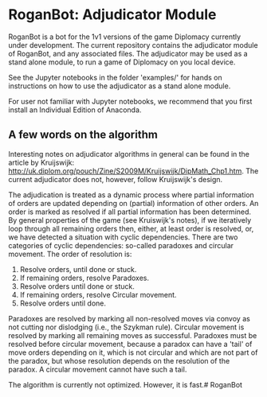 
# RoganBot: Adjudicator Module

RoganBot is a bot for the 1v1 versions of the game Diplomacy currently under development. The current repository contains the adjudicator module of RoganBot, and any associated files. The adjudicator may be used as a stand alone module, to run a game of Diplomacy on you local device.

See the Jupyter notebooks in the folder 'examples/' for hands on instructions on how to use the adjudicator as a stand alone module.

For user not familiar with Jupyter notebooks, we recommend that you first install an Individual Edition of Anaconda. 

## A few words on the algorithm

Interesting notes on adjudicator algorithms in general can be found in the article by Kruijswijk:
http://uk.diplom.org/pouch/Zine/S2009M/Kruijswijk/DipMath_Chp1.htm.
The current adjudicator does not, however, follow Kruijswijk's design.

The adjudication is treated as a dynamic process where partial information of orders are updated depending on (partial) information of other orders. An order is marked as resolved if all partial information has been determined. By general properties of the game (see Kruiswijk's notes), if we iteratively loop through all remaining orders then, either, at least order is resolved, or, we have detected a situation with cyclic dependencies. There are two categories of cyclic dependencies: so-called paradoxes and circular movement. The order of resolution is:

 1. Resolve orders, until done or stuck.
 2. If remaining orders, resolve Paradoxes.
 3. Resolve orders until done or stuck.
 4. If remaining orders, resolve Circular movement.
 5. Resolve orders until done.

Paradoxes are resolved by marking all non-resolved moves via convoy as not cutting nor dislodging (i.e., the Szykman rule). Circular movement is resolved by marking all remaining moves as successful. Paradoxes must be resolved before circular movement, because a paradox can have a 'tail' of move orders depending on it, which is not circular and which are not part of the paradox, but whose resolution depends on the resolution of the paradox. A circular movement cannot have such a tail.

The algorithm is currently not optimized. However, it is fast.# RoganBot
